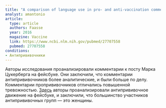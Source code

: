 ```yaml
---
title: "A comparison of language use in pro- and anti-vaccination comments in response to a high proﬁle Facebook post"
analyst: amantonio
article:
  type: article
  authors: Faasse
  year: 2016
  magazine: Vaccine
  link: https://www.ncbi.nlm.nih.gov/pubmed/27707558
  pubmed: 27707558
conditions:
- Антипрививочники
---
```


Авторы исследования проанализировали комментарии к посту Марка Цукерберга на фейсбуке. Они заключили, что комментарии антипрививочников более аналитические, и были больше по делу. Комментарии пропрививочников отличались повышенной тревожностью.
[Здесь](http://www.tandfonline.com/doi/full/10.1080/1369118X.2017.1418406) авторы проанализировали антипрививочное движение на фейсбуке, и заключили, что большинство участников антипрививочных групп — это женщины.
